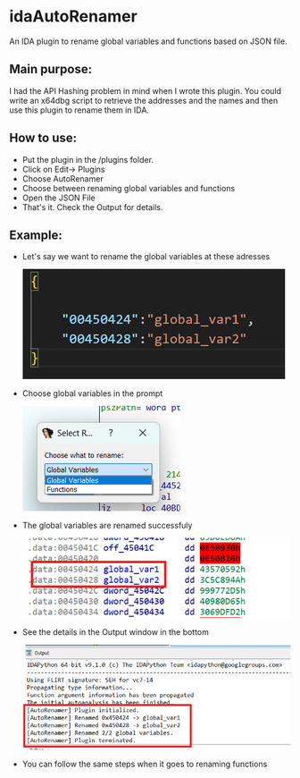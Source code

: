 # idaAutoRenamer
An IDA plugin to rename global variables and functions based on JSON file.

## Main purpose:
I had the API Hashing problem in mind when I wrote this plugin. You could write an x64dbg script to retrieve the addresses and the names and then use this plugin to rename them in IDA.

## How to use:
- Put the plugin in the /plugins folder.
- Click on Edit-> Plugins
- Choose AutoRenamer
- Choose between renaming global variables and functions
- Open the JSON File
- That's it. Check the Output for details.

## Example:
- Let's say we want to rename the global variables at these adresses

  ![json_file](images/json_file.png)

- Choose global variables in the prompt

  ![prompt](images/choices.png)

- The global variables are renamed successfuly

  ![renamed](images/renamed.png)
  
- See the details in the Output window in the bottom

  ![output](images/result.png)

- You can follow the same steps when it goes to renaming functions
